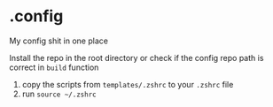 # .config
My config shit in one place

Install the repo in the root directory or check if the config repo path is correct in `build` function

1. copy the scripts from `templates/.zshrc` to your `.zshrc` file
2. run `source ~/.zshrc`
